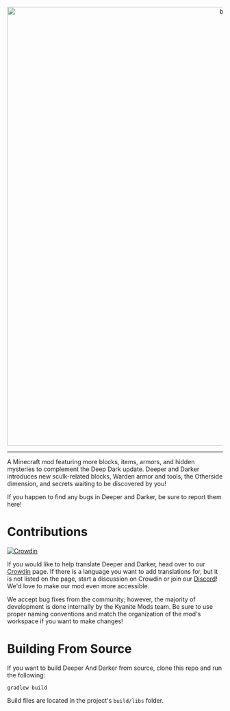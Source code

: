 <p align="center"><img src="https://github.com/KyaniteMods/DeeperAndDarker/tree/forge-1.20/src/main/resources/banner.png" alt="banner" width="1024"></p>

---
A Minecraft mod featuring more blocks, items, armors, and hidden mysteries to complement the Deep Dark update. Deeper and Darker introduces new sculk-related blocks, Warden armor and tools, the Otherside dimension, and secrets waiting to be discovered by you!

If you happen to find any bugs in Deeper and Darker, be sure to report them here!

# Contributions
[![Crowdin](https://badges.crowdin.net/deeper-and-darker/localized.svg)](https://crowdin.com/project/deeper-and-darker)

If you would like to help translate Deeper and Darker, head over to our [Crowdin](https://crowdin.com/project/deeper-and-darker) page. If there is a language you want to add translations for, but it is not listed on the page, start a discussion on Crowdin or join our [Discord](https://discord.gg/GDNRd5yvxa)! We'd love to make our mod even more accessible.

We accept bug fixes from the community; however, the majority of development is done internally by the Kyanite Mods team. Be sure to use proper naming conventions and match the organization of the mod's workspace if you want to make changes!

# Building From Source

If you want to build Deeper And Darker from source, clone this repo and run the following:

```
gradlew build
```

Build files are located in the project's `build/libs` folder.
